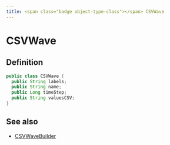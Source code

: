 ```yaml
---
title: <span class="badge object-type-class"></span> CSVWave
---
```

# <span class="badge object-type-class"></span> CSVWave

## Definition

```java
public class CSVWave {
  public String labels;
  public String name;
  public Long timeStep;
  public String valuesCSV;
}
```
## See also

 * <span class="badge builder"></span> [CSVWaveBuilder](./builder-CSVWaveBuilder.md)
